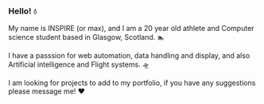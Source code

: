### Hello! 💧

My name is INSPIRE (or max), and I am a 20 year old athlete and Computer science student based in Glasgow, Scotland. 🏊

I have a passsion for web automation, data handling and display, and also Artificial intelligence and Flight systems. 🛸

I am looking for projects to add to my portfolio, if you have any suggestions please message me! ❤️

<!--
**inspireEU/inspireEU** is a ✨ _special_ ✨ repository because its `README.md` (this file) appears on your GitHub profile.

Here are some ideas to get you started:

- 🔭 I’m currently working on ...
- 🌱 I’m currently learning ...
- 👯 I’m looking to collaborate on ...
- 🤔 I’m looking for help with ...
- 💬 Ask me about ...
- 📫 How to reach me: ...
- 😄 Pronouns: ...
- ⚡ Fun fact: ...
-->
